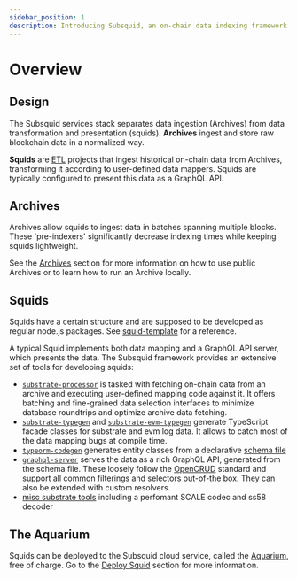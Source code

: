 ```yaml
---
sidebar_position: 1
description: Introducing Subsquid, an on-chain data indexing framework and platform for serverless Web3 APIs.
---
```


# Overview

## Design

The Subsquid services stack separates data ingestion (Archives) from data transformation and presentation (squids). 
**Archives** ingest and store raw blockchain data in a normalized way. 

**Squids** are [ETL](https://en.wikipedia.org/wiki/Extract,_transform,_load) projects that ingest historical on-chain data from Archives, transforming it according to user-defined data mappers. Squids are typically configured to present this data as a GraphQL API.  

## Archives

Archives allow squids to ingest data in batches spanning multiple blocks. These 'pre-indexers' significantly decrease indexing times while keeping squids lightweight.

See the [Archives](/archives/) section for more information on how to use public Archives or to learn how to run an Archive locally. 

## Squids

Squids have a certain structure and are supposed to be developed as regular node.js packages. See [squid-template](https://github.com/subsquid/squid-template) for a reference.

A typical Squid implements both data mapping and a GraphQL API server, which presents the data. The Subsquid framework provides an extensive set of tools for developing squids:

- [`substrate-processor`](https://github.com/subsquid/squid/tree/master/substrate-processor) is tasked with fetching on-chain data from an archive and executing user-defined mapping code against it. It offers batching and fine-grained data selection interfaces to minimize database roundtrips and optimize archive data fetching. 
- [`substrate-typegen`](https://github.com/subsquid/squid/tree/master/substrate-typegen) and [`substrate-evm-typegen`](https://github.com/subsquid/squid/tree/master/evm-typegen) generate TypeScript facade classes for substrate and evm log data. It allows to catch most of the data mapping bugs at compile time.
- [`typeorm-codegen`](https://github.com/subsquid/squid/tree/master/typeorm-codegen) generates entity classes from a declarative [schema file](./../develop-a-squid/define-a-squid-schema.md)
- [`graphql-server`](https://github.com/subsquid/squid/tree/master/graphql-server) serves the data as a rich GraphQL API, generated from the schema file. These loosely follow the [OpenCRUD](https://www.opencrud.org/) standard and support all common filterings and selectors out-of-the box. They can also be extended with custom resolvers.
- [misc substrate tools](https://github.com/subsquid/squid#other-tools) including a perfomant SCALE codec and ss58 decoder

## The Aquarium

Squids can be deployed to the Subsquid cloud service, called the [Aquarium](https://app.subsquid.io), free of charge. Go to the [Deploy Squid](/deploy-squid) section for more information.
